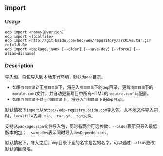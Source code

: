 import
---------

### Usage

    edp import <name>[@version]
    edp import <localfile>
    edp import <http://git.baidu.com/bec/web/repository/archive.tar.gz?ref=1.0.0>
    edp import <package.json> [--older] [--save-dev] [--force] [--alias=dirname]


### Description

导入包。将包导入到本地开发环境，默认为`dep`目录。

+ 如果`当前目录`处于`项目目录`下，将导入`项目目录`下的`dep`目录，更新`项目目录`下的`module.conf`文件，并自动更新项目中所有HTML的`require.config`配置。
+ 如果`当前目录`不处于`项目目录`下，将导入`当前目录`下的`dep`目录。

默认情况下`import`从`http://edp-registry.baidu.com`导入包。从本地文件导入包时，`localfile`支持`.zip`、`.tar.gz`、`.tgz`文件。

支持从`package.json`文件导入包，同时有两个可选参数：`--older`表示只导入最低版本的包；`--save-dev`表示同时导入`devDependencies`。

默认情况下，导入之后，`dep`目录下面的名字是包的名字，可以通过`--alias`更改默认的目录名。


